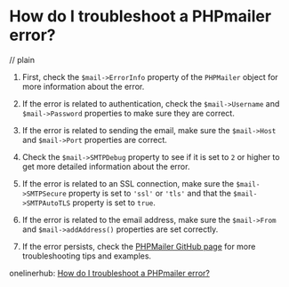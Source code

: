 # How do I troubleshoot a PHPmailer error?
// plain

1. First, check the `$mail->ErrorInfo` property of the `PHPMailer` object for more information about the error.

2. If the error is related to authentication, check the `$mail->Username` and `$mail->Password` properties to make sure they are correct.

3. If the error is related to sending the email, make sure the `$mail->Host` and `$mail->Port` properties are correct.

4. Check the `$mail->SMTPDebug` property to see if it is set to `2` or higher to get more detailed information about the error.

5. If the error is related to an SSL connection, make sure the `$mail->SMTPSecure` property is set to `'ssl'` or `'tls'` and that the `$mail->SMTPAutoTLS` property is set to `true`.

6. If the error is related to the email address, make sure the `$mail->From` and `$mail->addAddress()` properties are set correctly.

7. If the error persists, check the [PHPMailer GitHub page](https://github.com/PHPMailer/PHPMailer) for more troubleshooting tips and examples.

onelinerhub: [How do I troubleshoot a PHPmailer error?](https://onelinerhub.com/phpmailer/how-do-i-troubleshoot-a-phpmailer-error)